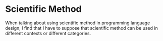 # Scientific Method

When talking about using scientific method
in programming language design,
I find that I have to suppose that
scientific method can be used in
different contexts or different categories.
